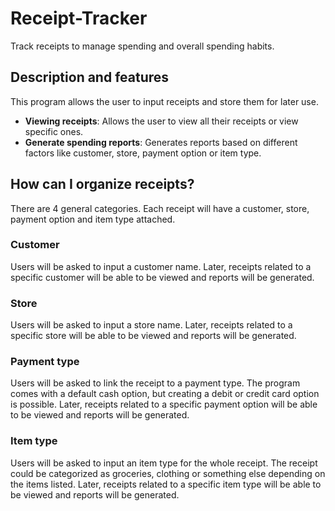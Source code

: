 # Receipt-Tracker
Track receipts to manage spending and overall spending habits.
## Description and features
This program allows the user to input receipts and store them for later use.
- **Viewing receipts**: Allows the user to view all their receipts or view specific ones.
- **Generate spending reports**: Generates reports based on different factors like customer, store, payment option or item type.
## How can I organize receipts?
There are 4 general categories. Each receipt will have a customer, store, payment option and item type attached. 
### Customer
Users will be asked to input a customer name. Later, receipts related to a specific customer will be able to be viewed and reports will be generated.
### Store
Users will be asked to input a store name. Later, receipts related to a specific store will be able to be viewed and reports will be generated.
### Payment type
Users will be asked to link the receipt to a payment type. The program comes with a default cash option, but creating a debit or credit card option is possible. Later, receipts related to a specific payment option will be able to be viewed and reports will be generated. 
### Item type
Users will be asked to input an item type for the whole receipt. The receipt could be categorized as groceries, clothing or something else depending on the items listed. Later, receipts related to a specific item type will be able to be viewed and reports will be generated. 
